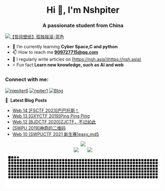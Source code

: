 <h1 align="center">Hi 👋, I'm Nshpiter</h1>
<h3 align="center">A passionate student from China</h3>

[![【哲风壁纸】孤独摇滚-蓝色](https://github.com/user-attachments/assets/4952e632-e9ba-4041-a667-f6e2504605a8)](https://nsh.asia/wp-content/uploads/2025/02/1739027211-【哲风壁纸】孤独摇滚-蓝色.png)


- 🌱 I’m currently learning **Cyber Space,C and python**
- 📫 How to reach me **909727715@qq.com**
- 📝 I regularly write articles on [https://nsh.asia](https://nsh.asia)
- ⚡ Fun fact **Learn new knowledge, such as AI and web**

<h3 align="left">Connect with me:</h3>
<p align="left">
  <a href="https://twitter.com/niepiter6" target="blank"><img align="center" src="https://raw.githubusercontent.com/rahuldkjain/github-profile-readme-generator/master/src/images/icons/Social/twitter.svg" alt="niepiter6" height="30" width="40" /></a>
  <a href="https://kaggle.com/npiter1" target="blank"><img align="center" src="https://raw.githubusercontent.com/rahuldkjain/github-profile-readme-generator/master/src/images/icons/Social/kaggle.svg" alt="npiter1" height="30" width="40" /></a>
  <a href="https://nsh.asia/"><img align="center" src="https://nsh.asia/favicon.ico" alt="Blog" height="30" width="30" /></a>
</p>




📕 &nbsp;**Latest Blog Posts**
<!-- BLOG-POST-LIST:START -->
- [Web 14 [FSCTF 2023]巴巴托斯！](https://nsh.asia/2025/01/12/fsctf-2023%e5%b7%b4%e5%b7%b4%e6%89%98%e6%96%af%ef%bc%81/)
- [Web 13 [GXYCTF 2019]Ping Ping Ping](https://nsh.asia/2025/01/11/gxyctf-2019ping-ping-ping/)
- [Web 12 [BJDCTF 2020]ZJCTF，不过如此](https://nsh.asia/2025/01/10/web-12-bjdctf-2020zjctf%ef%bc%8c%e4%b8%8d%e8%bf%87%e5%a6%82%e6%ad%a4/)
- [[SWPU 2019]神奇的二维码](https://nsh.asia/2024/12/09/swpu-2019%e7%a5%9e%e5%a5%87%e7%9a%84%e4%ba%8c%e7%bb%b4%e7%a0%81/)
- [Web 10 [SWPUCTF 2021 新生赛]easy_md5](https://nsh.asia/2024/12/09/web-10-swpuctf-2021-%e6%96%b0%e7%94%9f%e8%b5%9beasy_md5/)
<!-- BLOG-POST-LIST:END -->

<div align="center"> <img src="https://github-readme-streak-stats.herokuapp.com/?user=sun0225SUN" /> </div>

<div align="center">
<span>&emsp;&emsp;</span>
<img height="170px" src="https://github-readme-stats.vercel.app/api?username=Nshpiter" /><span>&emsp;&emsp;</span><img height="170px" src="https://github-readme-stats.vercel.app/api/top-langs/?username=Nshpiter&layout=compact&langs_count=8" />
<span>&emsp;&emsp;</span>
</div>

 <picture>
  <source media="(prefers-color-scheme: dark)" srcset="https://raw.githubusercontent.com/Nshpiter/Nshpiter/output/github-contribution-grid-snake-dark.svg">
  <source media="(prefers-color-scheme: light)" srcset="https://raw.githubusercontent.com/Nshpiter/Nshpiter/output/github-contribution-grid-snake.svg">
  <img alt="github contribution grid snake animation" src="https://raw.githubusercontent.com/Nshpiter/Nshpiter/output/github-contribution-grid-snake.svg">
</picture>

<!---
Nshpiter/Nshpiter is a ✨ special ✨ repository because its `README.md` (this file) appears on your GitHub profile.
You can click the Preview link to take a look at your changes.
--->

